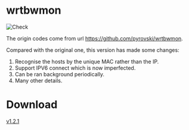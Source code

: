 # wrtbwmon

![Check](https://github.com/brvphoenix/wrtbwmon/workflows/Check/badge.svg)

The origin codes come from url https://github.com/pyrovski/wrtbwmon.

Compared with the original one, this version has made some changes:

1. Recognise the hosts by the unique MAC rather than the IP.
2. Support IPV6 connect which is now imperfected.
3. Can be ran background periodically.
4. Many other details.

# Download
[v1.2.1](https://github.com/brvphoenix/wrtbwmon/releases/download/v1.2.1-3/wrtbwmon_1.2.1-3_all.ipk)
